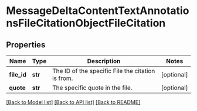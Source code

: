# MessageDeltaContentTextAnnotationsFileCitationObjectFileCitation

## Properties
Name | Type | Description | Notes
------------ | ------------- | ------------- | -------------
**file_id** | **str** | The ID of the specific File the citation is from. | [optional] 
**quote** | **str** | The specific quote in the file. | [optional] 

[[Back to Model list]](../README.md#documentation-for-models) [[Back to API list]](../README.md#documentation-for-api-endpoints) [[Back to README]](../README.md)

